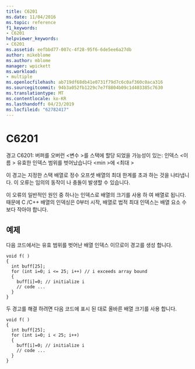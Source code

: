 ```yaml
---
title: C6201
ms.date: 11/04/2016
ms.topic: reference
f1_keywords:
- C6201
helpviewer_keywords:
- C6201
ms.assetid: eefbbd77-007c-4f28-95f6-6de5ee6a27db
author: mikeblome
ms.author: mblome
manager: wpickett
ms.workload:
- multiple
ms.openlocfilehash: ab719df68db41e0731f79d7c6c0af360c0aca316
ms.sourcegitcommit: 94b3a052fb1229c7e7f8804b09c1d403385c7630
ms.translationtype: MT
ms.contentlocale: ko-KR
ms.lasthandoff: 04/23/2019
ms.locfileid: "62782417"
---
```

# <a name="c6201"></a>C6201
경고 C6201: 버퍼를 오버런 \<변수 >를 스택에 할당 되었을 가능성이 있는: 인덱스 \<이름 > 유효한 인덱스 범위를 벗어났습니다 \<min >에 \<최대 >

 이 경고는 지정한 스택 배열로 정수 오프셋 배열의 최대 한계를 초과 하는 것을 나타냅니다. 이 오류는 임의의 동작이 나 충돌이 발생할 수 있습니다.

 이 오류의 일반적인 원인 중 하나는 인덱스로 배열의 크기를 사용 하 여 배열로 됩니다. 때문에 C /C++ 배열의 인덱싱은 0부터 시작, 배열로 법적 최대 인덱스는 배열 요소 수보다 작아야 합니다.

## <a name="example"></a>예제
 다음 코드에서는 유효 범위를 벗어난 배열 인덱스 이므로이 경고를 생성 합니다.

```
void f( )
{
  int buff[25];
  for (int i=0; i <= 25; i++) // i exceeds array bound
  {
    buff[i]=0; // initialize i
    // code ...
  }
}
```

 두 경고를 해결 하려면 다음 코드에 표시 된 대로 올바른 배열 크기를 사용 합니다.

```
void f( )
{
  int buff[25];
  for (int i=0; i < 25; i++)
  {
    buff[i]=0; // initialize i
    // code ...
  }
}
```